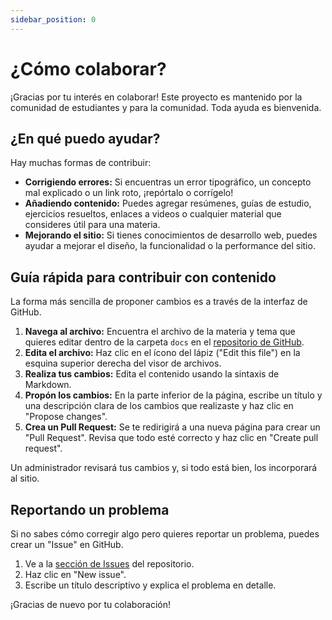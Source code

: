 ```yaml
---
sidebar_position: 0
---
```


# ¿Cómo colaborar?

¡Gracias por tu interés en colaborar! Este proyecto es mantenido por la comunidad de estudiantes y para la comunidad. Toda ayuda es bienvenida.

## ¿En qué puedo ayudar?

Hay muchas formas de contribuir:

- **Corrigiendo errores:** Si encuentras un error tipográfico, un concepto mal explicado o un link roto, ¡repórtalo o corrígelo!
- **Añadiendo contenido:** Puedes agregar resúmenes, guías de estudio, ejercicios resueltos, enlaces a videos o cualquier material que consideres útil para una materia.
- **Mejorando el sitio:** Si tienes conocimientos de desarrollo web, puedes ayudar a mejorar el diseño, la funcionalidad o la performance del sitio.

## Guía rápida para contribuir con contenido

La forma más sencilla de proponer cambios es a través de la interfaz de GitHub.

1.  **Navega al archivo:** Encuentra el archivo de la materia y tema que quieres editar dentro de la carpeta `docs` en el [repositorio de GitHub](https://github.com/utn-frsn-tupad/tupad).
2.  **Edita el archivo:** Haz clic en el ícono del lápiz ("Edit this file") en la esquina superior derecha del visor de archivos.
3.  **Realiza tus cambios:** Edita el contenido usando la sintaxis de Markdown.
4.  **Propón los cambios:** En la parte inferior de la página, escribe un título y una descripción clara de los cambios que realizaste y haz clic en "Propose changes".
5.  **Crea un Pull Request:** Se te redirigirá a una nueva página para crear un "Pull Request". Revisa que todo esté correcto y haz clic en "Create pull request".

Un administrador revisará tus cambios y, si todo está bien, los incorporará al sitio.

## Reportando un problema

Si no sabes cómo corregir algo pero quieres reportar un problema, puedes crear un "Issue" en GitHub.

1.  Ve a la [sección de Issues](https://github.com/utn-frsn-tupad/tupad/issues) del repositorio.
2.  Haz clic en "New issue".
3.  Escribe un título descriptivo y explica el problema en detalle.

¡Gracias de nuevo por tu colaboración!
